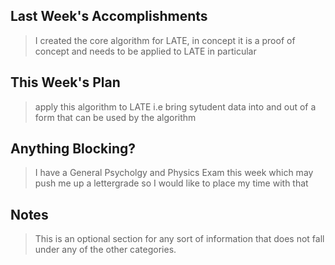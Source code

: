 ## Last Week's Accomplishments

> I created the core algorithm for LATE, in concept
>it is a proof of concept and needs to be applied to LATE in particular

## This Week's Plan

> apply this algorithm to LATE
> i.e  bring sytudent data into and out of a form that can be used by the algorithm

## Anything Blocking?

> I have a General Psycholgy and Physics Exam this week which may push me up a lettergrade so I would like to place my time with that

## Notes

> This is an optional section for any sort of information that does not fall under any of the other categories.
